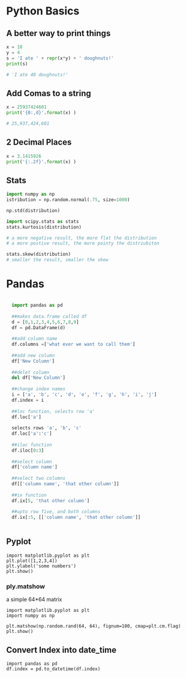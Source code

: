 # Python Basics

## A better way to print things

```python
x = 10
y = 4
s = 'I ate ' + repr(x*y) + ' doughnuts!'
print(s)

# 'I ate 40 doughnuts!'
```
## Add Comas to a string

```python
x = 25937424601
print('{0:,d}'.format(x) )

# 25,937,424,601
```

## 2 Decimal Places

```python
x = 3.1415926	
print('{:.2f}'.format(x) )
```

## Stats

```python
import numpy as np
istribution = np.random.normal(.75, size=1000)

np.std(distribution)

import scipy.stats as stats
stats.kurtosis(distribution)

# a more negative result, the more flat the distribution  
# a more postive result, the more pointy the distriubiton  

stats.skew(distribution)
# smaller the result, smaller the skew 

```


# Pandas

```python

  import pandas as pd
  
  ##makes data.frame called df
  d = [0,1,2,3,4,5,6,7,8,9]
  df = pd.DataFrame(d)
  
  ##add column name
  df.columns =['what ever we want to call them']
  
  ##add new column
  df['New Column']
  
  ##delet column
  del df['New Column']
  
  ##change index names
  i = ['a', 'b', 'c', 'd', 'e', 'f', 'g', 'h', 'i', 'j']
  df.index = i
  
  ##loc function, selects row 'a'
  df.loc['a']
  
  selects rows 'a', 'b', 'c'
  df.loc['a':'c']
  
  ##iloc function
  df.iloc[0:3]
  
  ##select column
  df['column name']
  
  ##select two columns
  df[['column name', 'that other column']]
  
  ##ix function 
  df.ix[5, 'that other column']
  
  ##upto row five, and both columns
  df.ix[:5, [['column name', 'that other column']]
   
```

## Pyplot
```{python}
import matplotlib.pyplot as plt
plt.plot([1,2,3,4])
plt.ylabel('some numbers')
plt.show()
```

### ply.matshow
a simple 64*64 matrix  

```{python}
import matplotlib.pyplot as plt
import numpy as np

plt.matshow(np.random.rand(64, 64), fignum=100, cmap=plt.cm.flag)
plt.show()
```

## Convert Index into date_time 
```{python}
import pandas as pd
df.index = pd.to_datetime(df.index)
```



